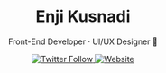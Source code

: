 <header>
  <h1 align="center">Enji Kusnadi</h1>
  <p align="center">Front-End Developer &middot; UI/UX Designer 🎨</p>
  <div align="center">
    <a href="https://twitter.com/enjidev">
      <img alt="Twitter Follow" src="https://img.shields.io/twitter/follow/enjidev?color=%237733ff&label=Twitter&logo=twitter&style=flat-square">
    </a>
    <a href="https://enji.dev">
      <img alt="Website" src="https://img.shields.io/static/v1?color=%237733ff&label=Website&message=enji.dev&style=flat-square&logo=amp&logoColor=%23005AF0">
    </a>
  </div>
</header>
